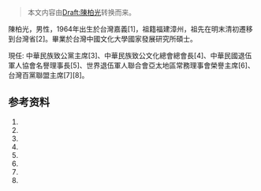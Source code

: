 > 本文内容由[Draft:陳柏光](https://zh.wikipedia.org/wiki/Draft:陳柏光)转换而来。


陳柏光，男性，1964年出生於台灣嘉義\[1\]，祖籍福建漳州，祖先在明末清初遷移到台灣省\[2\]。畢業於台灣中國文化大學國家發展研究所碩士。

現任: 中華民族致公黨主席\[3\]、中華民族致公文化總會總會長\[4\]、中華民國退伍軍人協會名譽理事長\[5\]、世界退伍軍人聯合會亞太地區常務理事會榮譽主席\[6\]、台灣百黨聯盟主席\[7\]\[8\]。

## 参考资料

1.
2.
3.
4.
5.
6.
7.
8.